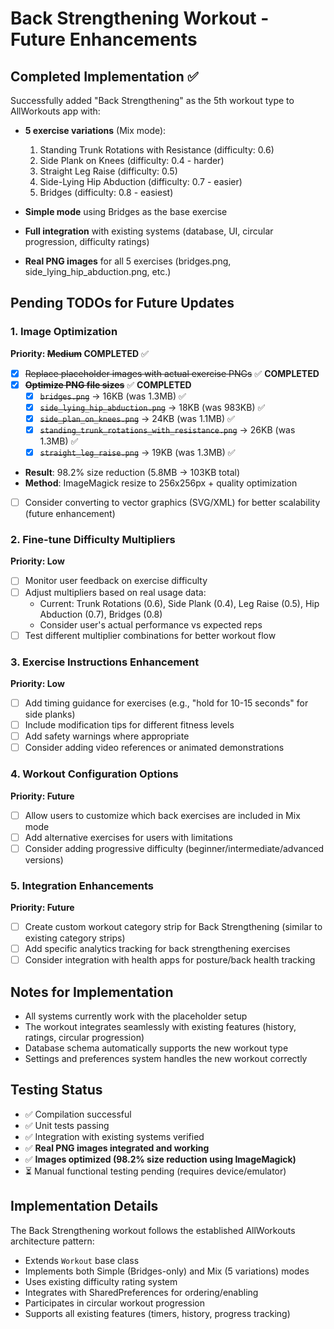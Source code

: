 # Back Strengthening Workout - Future Enhancements

## Completed Implementation ✅

Successfully added "Back Strengthening" as the 5th workout type to AllWorkouts app with:

- **5 exercise variations** (Mix mode):
  1. Standing Trunk Rotations with Resistance (difficulty: 0.6)
  2. Side Plank on Knees (difficulty: 0.4 - harder)
  3. Straight Leg Raise (difficulty: 0.5)
  4. Side-Lying Hip Abduction (difficulty: 0.7 - easier)
  5. Bridges (difficulty: 0.8 - easiest)

- **Simple mode** using Bridges as the base exercise
- **Full integration** with existing systems (database, UI, circular progression, difficulty ratings)
- **Real PNG images** for all 5 exercises (bridges.png, side_lying_hip_abduction.png, etc.)

## Pending TODOs for Future Updates

### 1. Image Optimization
**Priority: ~~Medium~~ COMPLETED** ✅
- [x] ~~Replace placeholder images with actual exercise PNGs~~ ✅ **COMPLETED**
- [x] ~~**Optimize PNG file sizes**~~ ✅ **COMPLETED**
  - [x] ~~`bridges.png`~~ → 16KB (was 1.3MB) ✅
  - [x] ~~`side_lying_hip_abduction.png`~~ → 18KB (was 983KB) ✅
  - [x] ~~`side_plan_on_knees.png`~~ → 24KB (was 1.1MB) ✅
  - [x] ~~`standing_trunk_rotations_with_resistance.png`~~ → 26KB (was 1.3MB) ✅
  - [x] ~~`straight_leg_raise.png`~~ → 19KB (was 1.3MB) ✅
- **Result**: 98.2% size reduction (5.8MB → 103KB total)
- **Method**: ImageMagick resize to 256x256px + quality optimization
- [ ] Consider converting to vector graphics (SVG/XML) for better scalability (future enhancement)

### 2. Fine-tune Difficulty Multipliers
**Priority: Low**
- [ ] Monitor user feedback on exercise difficulty
- [ ] Adjust multipliers based on real usage data:
  - Current: Trunk Rotations (0.6), Side Plank (0.4), Leg Raise (0.5), Hip Abduction (0.7), Bridges (0.8)
  - Consider user's actual performance vs expected reps
- [ ] Test different multiplier combinations for better workout flow

### 3. Exercise Instructions Enhancement
**Priority: Low**
- [ ] Add timing guidance for exercises (e.g., "hold for 10-15 seconds" for side planks)
- [ ] Include modification tips for different fitness levels
- [ ] Add safety warnings where appropriate
- [ ] Consider adding video references or animated demonstrations

### 4. Workout Configuration Options
**Priority: Future**
- [ ] Allow users to customize which back exercises are included in Mix mode
- [ ] Add alternative exercises for users with limitations
- [ ] Consider adding progressive difficulty (beginner/intermediate/advanced versions)

### 5. Integration Enhancements
**Priority: Future**
- [ ] Create custom workout category strip for Back Strengthening (similar to existing category strips)
- [ ] Add specific analytics tracking for back strengthening exercises
- [ ] Consider integration with health apps for posture/back health tracking

## Notes for Implementation
- All systems currently work with the placeholder setup
- The workout integrates seamlessly with existing features (history, ratings, circular progression)
- Database schema automatically supports the new workout type
- Settings and preferences system handles the new workout correctly

## Testing Status
- ✅ Compilation successful
- ✅ Unit tests passing  
- ✅ Integration with existing systems verified
- ✅ **Real PNG images integrated and working**
- ✅ **Images optimized (98.2% size reduction using ImageMagick)**
- ⏳ Manual functional testing pending (requires device/emulator)

## Implementation Details
The Back Strengthening workout follows the established AllWorkouts architecture pattern:
- Extends `Workout` base class
- Implements both Simple (Bridges-only) and Mix (5 variations) modes
- Uses existing difficulty rating system
- Integrates with SharedPreferences for ordering/enabling
- Participates in circular workout progression
- Supports all existing features (timers, history, progress tracking)